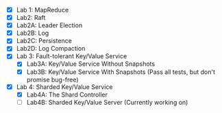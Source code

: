 
- [x] Lab 1: MapReduce
- [x]  Lab2: Raft
  - [x] Lab2A: Leader Election
  - [x] Lab2B: Log
  - [x] Lab2C: Persistence
  - [x] Lab2D: Log Compaction
- [x] Lab 3: Fault-tolerant Key/Value Service
  - [x] Lab3A: Key/Value Service Without Snapshots
  - [x] Lab3B: Key/Value Service With Snapshots (Pass all tests, but don't promise bug-free)
- [x] Lab 4: Sharded Key/Value Service 
  - [x] Lab4A: The Shard Controller
  - [ ] Lab4B: Sharded Key/Value Server (Currently working on)